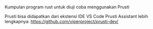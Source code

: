Kumpulan program rust untuk diuji coba menggunakan Prusti

Prusti bisa didapatkan dari ekstensi IDE VS Code Prusti Assistant
lebih lengkapnya: https://github.com/viperproject/prusti-dev/
